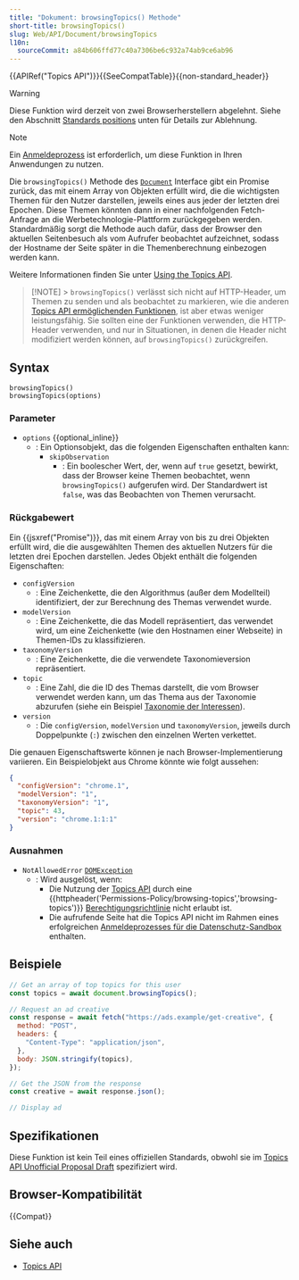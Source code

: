 ```yaml
---
title: "Dokument: browsingTopics() Methode"
short-title: browsingTopics()
slug: Web/API/Document/browsingTopics
l10n:
  sourceCommit: a84b606ffd77c40a7306be6c932a74ab9ce6ab96
---
```


{{APIRef("Topics API")}}{{SeeCompatTable}}{{non-standard_header}}

> [!WARNING]
> Diese Funktion wird derzeit von zwei Browserherstellern abgelehnt. Siehe den Abschnitt [Standards positions](/de/docs/Web/API/Topics_API#standards_positions) unten für Details zur Ablehnung.

> [!NOTE]
> Ein [Anmeldeprozess](/de/docs/Web/Privacy/Guides/Privacy_sandbox/Enrollment) ist erforderlich, um diese Funktion in Ihren Anwendungen zu nutzen.

Die `browsingTopics()` Methode des [`Document`](/de/docs/Web/API/Document) Interface gibt ein Promise zurück, das mit einem Array von Objekten erfüllt wird, die die wichtigsten Themen für den Nutzer darstellen, jeweils eines aus jeder der letzten drei Epochen. Diese Themen könnten dann in einer nachfolgenden Fetch-Anfrage an die Werbetechnologie-Plattform zurückgegeben werden. Standardmäßig sorgt die Methode auch dafür, dass der Browser den aktuellen Seitenbesuch als vom Aufrufer beobachtet aufzeichnet, sodass der Hostname der Seite später in die Themenberechnung einbezogen werden kann.

Weitere Informationen finden Sie unter [Using the Topics API](/de/docs/Web/API/Topics_API/Using).

> [!NOTE] > `browsingTopics()` verlässt sich nicht auf HTTP-Header, um Themen zu senden und als beobachtet zu markieren, wie die anderen [Topics API ermöglichenden Funktionen](/de/docs/Web/API/Topics_API/Using#what_api_features_enable_the_topics_api), ist aber etwas weniger leistungsfähig. Sie sollten eine der Funktionen verwenden, die HTTP-Header verwenden, und nur in Situationen, in denen die Header nicht modifiziert werden können, auf `browsingTopics()` zurückgreifen.

## Syntax

```js-nolint
browsingTopics()
browsingTopics(options)
```

### Parameter

- `options` {{optional_inline}}
  - : Ein Optionsobjekt, das die folgenden Eigenschaften enthalten kann:
    - `skipObservation`
      - : Ein boolescher Wert, der, wenn auf `true` gesetzt, bewirkt, dass der Browser keine Themen beobachtet, wenn `browsingTopics()` aufgerufen wird. Der Standardwert ist `false`, was das Beobachten von Themen verursacht.

### Rückgabewert

Ein {{jsxref("Promise")}}, das mit einem Array von bis zu drei Objekten erfüllt wird, die die ausgewählten Themen des aktuellen Nutzers für die letzten drei Epochen darstellen. Jedes Objekt enthält die folgenden Eigenschaften:

- `configVersion`
  - : Eine Zeichenkette, die den Algorithmus (außer dem Modellteil) identifiziert, der zur Berechnung des Themas verwendet wurde.
- `modelVersion`
  - : Eine Zeichenkette, die das Modell repräsentiert, das verwendet wird, um eine Zeichenkette (wie den Hostnamen einer Webseite) in Themen-IDs zu klassifizieren.
- `taxonomyVersion`
  - : Eine Zeichenkette, die die verwendete Taxonomieversion repräsentiert.
- `topic`
  - : Eine Zahl, die die ID des Themas darstellt, die vom Browser verwendet werden kann, um das Thema aus der Taxonomie abzurufen (siehe ein Beispiel [Taxonomie der Interessen](https://github.com/patcg-individual-drafts/topics/blob/main/taxonomy_v1.md)).
- `version`
  - : Die `configVersion`, `modelVersion` und `taxonomyVersion`, jeweils durch Doppelpunkte (`:`) zwischen den einzelnen Werten verkettet.

Die genauen Eigenschaftswerte können je nach Browser-Implementierung variieren. Ein Beispielobjekt aus Chrome könnte wie folgt aussehen:

```json
{
  "configVersion": "chrome.1",
  "modelVersion": "1",
  "taxonomyVersion": "1",
  "topic": 43,
  "version": "chrome.1:1:1"
}
```

### Ausnahmen

- `NotAllowedError` [`DOMException`](/de/docs/Web/API/DOMException)
  - : Wird ausgelöst, wenn:
    - Die Nutzung der [Topics API](/de/docs/Web/API/Topics_API) durch eine {{httpheader('Permissions-Policy/browsing-topics','browsing-topics')}} [Berechtigungsrichtlinie](/de/docs/Web/HTTP/Guides/Permissions_Policy) nicht erlaubt ist.
    - Die aufrufende Seite hat die Topics API nicht im Rahmen eines erfolgreichen [Anmeldeprozesses für die Datenschutz-Sandbox](/de/docs/Web/Privacy/Guides/Privacy_sandbox/Enrollment) enthalten.

## Beispiele

```js
// Get an array of top topics for this user
const topics = await document.browsingTopics();

// Request an ad creative
const response = await fetch("https://ads.example/get-creative", {
  method: "POST",
  headers: {
    "Content-Type": "application/json",
  },
  body: JSON.stringify(topics),
});

// Get the JSON from the response
const creative = await response.json();

// Display ad
```

## Spezifikationen

Diese Funktion ist kein Teil eines offiziellen Standards, obwohl sie im [Topics API Unofficial Proposal Draft](https://patcg-individual-drafts.github.io/topics/) spezifiziert wird.

## Browser-Kompatibilität

{{Compat}}

## Siehe auch

- [Topics API](/de/docs/Web/API/Topics_API)
